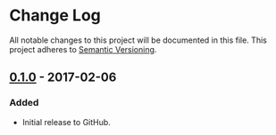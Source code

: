 # Change Log
All notable changes to this project will be documented in this file.
This project adheres to [Semantic Versioning](http://semver.org/).

## [0.1.0] - 2017-02-06
### Added
- Initial release to GitHub.

[0.1.0]: https://github.com/brightnucleus/options-store/compare/v0.0.0...v0.1.0
